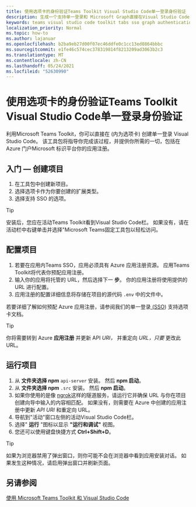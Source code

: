 ```yaml
---
title: 使用选项卡的身份验证Teams Toolkit Visual Studio Code单一登录身份验证
description: 生成一个支持单一登录和 Microsoft Graph直接在Visual Studio Code内调用的Microsoft Teams Toolkit
keywords: teams visual studio code toolkit tabs sso graph authentication Azure identity platform
localization_priority: Normal
ms.topic: how-to
ms.author: lajanuar
ms.openlocfilehash: b2ba9eb27d00f07ec46ddfe0c1cc13ed0864bbbc
ms.sourcegitcommit: e1fe46c574cec378319814f8213209ad3063b2c3
ms.translationtype: MT
ms.contentlocale: zh-CN
ms.lasthandoff: 05/24/2021
ms.locfileid: "52630990"
---
```

# <a name="single-sign-on-authentication-with-teams-toolkit-and-visual-studio-code-for-tabs"></a>使用选项卡的身份验证Teams Toolkit Visual Studio Code单一登录身份验证

利用Microsoft Teams Toolkit，你可以直接在 (内为选项卡) 创建单一登录 Visual Studio Code。 该工具包将指导你完成该过程，并提供你所需的一切，包括在 Azure 门户Microsoft 标识平台你的应用注册。

## <a name="get-started--create-a-project"></a>入门 — 创建项目

1. 在工具包中创建新项目。
1. 选择选项卡作为你要创建的扩展类型。
1. 选择支持 SSO 的选项。

> [!TIP]
> 安装后，您应在活动Teams Toolkit看到Visual Studio Code栏。 如果没有，请在活动栏中右键单击并选择"Microsoft Teams固定工具包以轻松访问。

## <a name="configure-your-project"></a>配置项目

1. 若要在应用内Teams SSO，应用必须具有 Azure 应用注册资源。 应用Teams Toolkit将代表你预配应用注册。
1. 输入你的应用将托管的 URL，然后选择下一 **步**。 你的应用注册将使用提供的 URL 进行配置。
1. 应用注册的配置详细信息将存储在项目的源代码 `.env` 中的文件中。

若要详细了解如何预配 Azure 应用注册，请参阅我们的单一登录[ (SSO](../tabs/how-to/authentication/auth-aad-sso.md)) 支持选项卡文档。 

> [!TIP]
> 你将需要转到 Azure **应用注册** 并更新 API *URI，* 并重定向 *URL，只要* 更改此 URL。

## <a name="run-your-project"></a>运行项目

1. 从 **文件夹选择 npm** `api-server` 安装。 然后 **npm 启动**。
1. 从 **文件夹选择 npm** `.src` 安装。 然后 **npm 启动**。
1. 如果你使用的是像 [ngrok](https://ngrok.com/)这样的隧道服务，请运行它并确保 URL 与你在项目创建向导中输入的内容相匹配。 如果没有，则需要在 Azure 中创建的应用注册中更新 _API URI_ 和重定向 URL。 
1. 导航到"活动"窗口左侧的活动Visual Studio Code栏。
1. 选择" **运行** "图标以显示 **"运行和调试"** 视图。
1. 您还可以使用键盘快捷方式 **Ctrl+Shift+D**。

> [!TIP]
> 如果为浏览器禁用了弹出窗口，则你可能不会在浏览器中看到应用安装对话。 如果发生这种情况，请启用弹出窗口并刷新页面。

## <a name="see-also"></a>另请参阅

[使用 Microsoft Teams Toolkit 和 Visual Studio Code](visual-studio-code-overview.md)
